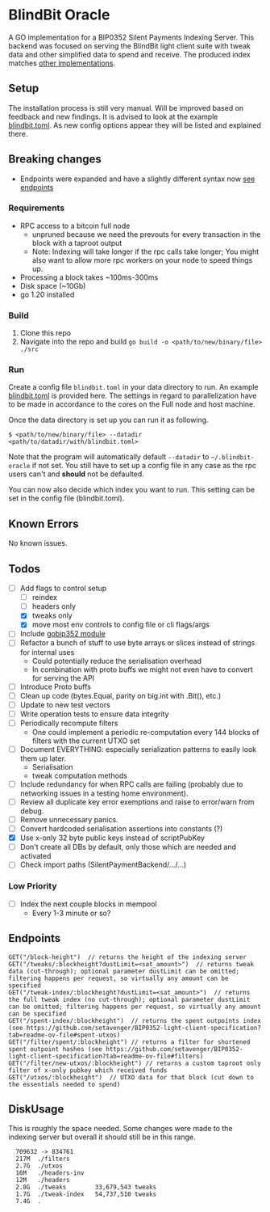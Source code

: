 # BlindBit Oracle

A GO implementation for a BIP0352 Silent Payments Indexing Server.
This backend was focused on serving the BlindBit light client suite with tweak data and other simplified data to spend
and receive. The produced index
matches [other implementations](https://github.com/bitcoin/bitcoin/pull/28241#issuecomment-2079270744).

## Setup

The installation process is still very manual. Will be improved based on feedback and new findings. It is advised to look at the example [blindbit.toml](blindbit.example.toml). As new config options appear they will be listed and explained there.

## Breaking changes

- Endpoints were expanded and have a slightly different syntax now [see endpoints](#endpoints)

### Requirements

- RPC access to a bitcoin full node
    - unpruned because we need the prevouts for every transaction in the block with a taproot output
    - Note: Indexing will take longer if the rpc calls take longer;
      You might also want to allow more rpc workers on your node to speed things up.
- Processing a block takes ~100ms-300ms
- Disk space (~10Gb)
- go 1.20 installed

### Build

1. Clone this repo
2. Navigate into the repo and build `go build -o <path/to/new/binary/file> ./src`

### Run

Create a config file `blindbit.toml` in your data directory to run.
An example [blindbit.toml](./blindbit.example.toml) is provided here.
The settings in regard to parallelization have to be made in accordance to the cores on the Full node and host machine.

Once the data directory is set up you can run it as following.

```console
$ <path/to/new/binary/file> --datadir <path/to/datadir/with/blindbit.toml>
```

Note that the program will automatically default `--datadir` to `~/.blindbit-oracle` if not set.
You still have to set up a config file in any case as the rpc users can't and **should** not be defaulted.

You can now also decide which index you want to run. This setting can be set in the config file (blindbit.toml).

## Known Errors

No known issues.

## Todos

- [ ] Add flags to control setup
    - [ ] reindex
    - [ ] headers only
    - [x] tweaks only
    - [x] move most env controls to config file or cli flags/args
- [ ] Include [gobip352 module](https://github.com/setavenger/gobip352)
- [ ] Refactor a bunch of stuff to use byte arrays or slices instead of strings for internal uses
    - Could potentially reduce the serialisation overhead
    - In combination with proto buffs we might not even have to convert for serving the API
- [ ] Introduce Proto buffs
- [ ] Clean up code (bytes.Equal, parity on big.int with .Bit(), etc.)
- [ ] Update to new test vectors
- [ ] Write operation tests to ensure data integrity
- [ ] Periodically recompute filters
    - One could implement a periodic re-computation every 144 blocks of filters with the current UTXO set
- [ ] Document EVERYTHING: especially serialization patterns to easily look them up later.
    - Serialisation
    - tweak computation methods
- [ ] Include redundancy for when RPC calls are failing (probably due to networking issues in a testing home
  environment).
- [ ] Review all duplicate key error exemptions and raise to error/warn from debug.
- [ ] Remove unnecessary panics.
- [ ] Convert hardcoded serialisation assertions into constants (?)
- [x] Use x-only 32 byte public keys instead of scriptPubKey
- [ ] Don't create all DBs by default, only those which are needed and activated
- [ ] Check import paths (SilentPaymentBackend/.../...)

### Low Priority

- [ ] Index the next couple blocks in mempool
    - Every 1-3 minute or so?

## Endpoints

```text
GET("/block-height")  // returns the height of the indexing server
GET("/tweaks/:blockheight?dustLimit=<sat_amount>")  // returns tweak data (cut-through); optional parameter dustLimit can be omitted; filtering happens per request, so virtually any amount can be specified
GET("/tweak-index/:blockheight?dustLimit=<sat_amount>")  // returns the full tweak index (no cut-through); optional parameter dustLimit can be omitted; filtering happens per request, so virtually any amount can be specified
GET("/spent-index/:blockheight")  // returns the spent outpoints index (see https://github.com/setavenger/BIP0352-light-client-specification?tab=readme-ov-file#spent-utxos)
GET("/filter/spent/:blockheight") // returns a filter for shortened spent outpoint hashes (see https://github.com/setavenger/BIP0352-light-client-specification?tab=readme-ov-file#filters)
GET("/filter/new-utxos/:blockheight") // returns a custom taproot only filter of x-only pubkey which received funds
GET("/utxos/:blockheight")  // UTXO data for that block (cut down to the essentials needed to spend)
```

## DiskUsage

This is roughly the space needed. Some changes were made to the indexing server but overall it should still be in this
range.

```text
  709632 -> 834761
  217M	./filters
  2.7G	./utxos
  16M	./headers-inv
  12M	./headers
  2.8G	./tweaks        33,679,543 tweaks
  1.7G	./tweak-index   54,737,510 tweaks
  7.4G	.
 ```

